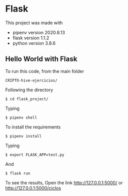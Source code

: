 # Flask
This project was made with

* pipenv version 2020.8.13
* flask version 1.1.2
* python version  3.8.6

## Hello World with Flask
To run this code, from the main folder
```
CRIPTO-hive-ejercicios/
```
Following the directory
```
$ cd flask_project/
```
Typing
```
$ pipenv shell
```
To install the requirements
```
$ pipenv install
```
Typing
```
$ export FLASK_APP=test.py
```
And
```
$ flask run
```

To see the results, Open the link http://127.0.0.1:5000/
or http://127.0.0.1:5000/ciclos
